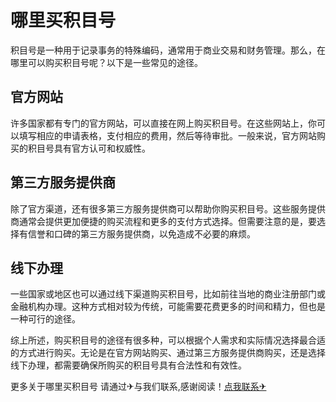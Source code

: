 # 哪里买积目号

积目号是一种用于记录事务的特殊编码，通常用于商业交易和财务管理。那么，在哪里可以购买积目号呢？以下是一些常见的途径。

## 官方网站

许多国家都有专门的官方网站，可以直接在网上购买积目号。在这些网站上，你可以填写相应的申请表格，支付相应的费用，然后等待审批。一般来说，官方网站购买的积目号具有官方认可和权威性。

## 第三方服务提供商

除了官方渠道，还有很多第三方服务提供商可以帮助你购买积目号。这些服务提供商通常会提供更加便捷的购买流程和更多的支付方式选择。但需要注意的是，要选择有信誉和口碑的第三方服务提供商，以免造成不必要的麻烦。

## 线下办理

一些国家或地区也可以通过线下渠道购买积目号，比如前往当地的商业注册部门或金融机构办理。这种方式相对较为传统，可能需要花费更多的时间和精力，但也是一种可行的途径。

综上所述，购买积目号的途径有很多种，可以根据个人需求和实际情况选择最合适的方式进行购买。无论是在官方网站购买、通过第三方服务提供商购买，还是选择线下办理，都需要确保所购买的积目号具有合法性和有效性。

更多关于哪里买积目号 请通过✈与我们联系,感谢阅读！[点我联系✈](https://faq.k02.cc)